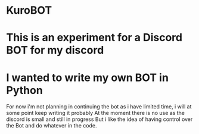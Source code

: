 # KuroBOT

# This is an experiment for a Discord BOT for my discord
# I wanted to write my own BOT in Python

For now i'm not planning in continuing the bot as i have limited time, i will at some point keep writing it probably
At the moment there is no use as the discord is small and still in progress
But i like the idea of having control over the Bot and do whatever in the code.
